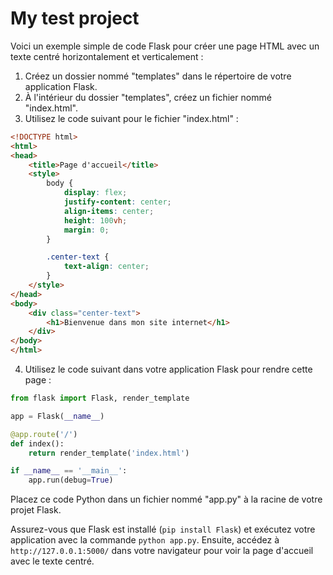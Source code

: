 # My test project
Voici un exemple simple de code Flask pour créer une page HTML avec un texte centré horizontalement et verticalement :

1. Créez un dossier nommé "templates" dans le répertoire de votre application Flask.
2. À l'intérieur du dossier "templates", créez un fichier nommé "index.html".
3. Utilisez le code suivant pour le fichier "index.html" :

```html
<!DOCTYPE html>
<html>
<head>
    <title>Page d'accueil</title>
    <style>
        body {
            display: flex;
            justify-content: center;
            align-items: center;
            height: 100vh;
            margin: 0;
        }

        .center-text {
            text-align: center;
        }
    </style>
</head>
<body>
    <div class="center-text">
        <h1>Bienvenue dans mon site internet</h1>
    </div>
</body>
</html>
```

4. Utilisez le code suivant dans votre application Flask pour rendre cette page :

```python
from flask import Flask, render_template

app = Flask(__name__)

@app.route('/')
def index():
    return render_template('index.html')

if __name__ == '__main__':
    app.run(debug=True)
```

Placez ce code Python dans un fichier nommé "app.py" à la racine de votre projet Flask.

Assurez-vous que Flask est installé (`pip install Flask`) et exécutez votre application avec la commande `python app.py`. Ensuite, accédez à `http://127.0.0.1:5000/` dans votre navigateur pour voir la page d'accueil avec le texte centré.
